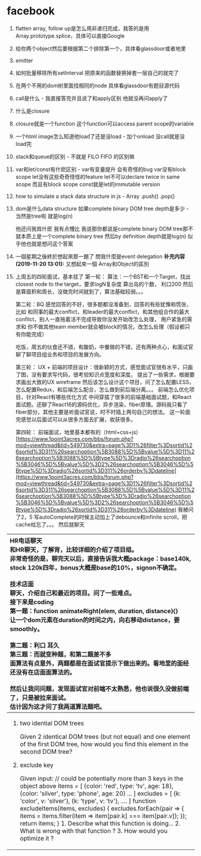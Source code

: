 # facebook



1. flatten array, follow up是怎么用非递归完成，我答的是用 Array.prototype.splice，具体可以直接Google
2. 给你两个object然后要根据第二个排除第一个，具体看glassdoor或者地里
3. emitter
4. 如何批量移除所有setInterval 把原来的函数替换掉套一层自己的就完了
5. 在两个不用的dom树里面找相同的node 具体看glassdoor有题目源代码



1. call是什么 - 我直接答完并且说了和apply区别 他就没再问apply了
2. 什么是closure
3. closure就是一个function 这个function可以access parent scope的variable
4. 一个html image怎么知道他load了还是没load - 加个onload 没call就是没load完
5. stack和queue的区别 - 不就是 FILO FIFO 的区别嘛
6. var和let/const有什麽区别 - var有变量提升 会有奇怪的bug var没有block scope let没有这些奇奇怪怪的feature let不可以declare twice in same scope 而且有block scope const就是let的immutable version
7. how to simulate a stack data structure in js - Array .push\(\) .pop\(\)
8. dom是什么data structure 如果complete binary DOM tree depth是多少 - 当然是tree啦 就是log\(n\)

   他还问我爲什麽 我有点懵比 我说那你都说是complete binary DOM tree那不就本质上是一个complete binary tree 然后by definition depth就是log\(n\) 似乎他也就是想问这个答案

9. 一個星期之後終於想起來那一題了 問我什麼是event delegation  **补充内容 \(2019-11-20 13:01\):** 又想起來一個 Array和Object的區別
10. 上周五的四轮面试，基本挂了 第一轮： 算法：一个BST和一个Target，找出closest node to the target，要求logN复杂度 算出岛的个数， 利口200 然后是算面积和周长，没做完时间就到了，算法基础较弱。。。

    第二轮：BQ 感觉回答的不好，很多题都没准备到，回答的有些犹豫和慌张，比如 和同事的最大conflict，和leader的最大conflict，和其他组合作的最大confilct，别人一直拖着活不完成导致你没发开始改怎么处理， 用户紧急的需求和 你不做其他team member就会被block的情况，改怎么处理（假设都只有你能完成）

    吃饭，周五的伙食还不错，有酸奶，中餐做的不错，还有两种点心，和面试官聊了聊项目组业务和项目的发展方向。

    第三轮： UX + 前端的项目设计：很新颖的方式，感觉面试官很有水平，只画了图，没有要求写代码，很考验知识点宽度和深度。 提出了一些需求，根据要求画出大致的UX wireframe 然后该怎么设计这个项目，问了怎么配置LESS，怎么配置Redux，和后端怎么配合，怎么做到前后端分离。。。 前端怎么优化项目，针对React有哪些优化方式 中间穿插了很多的前端基础面试题，和React面试题。还聊了React16的源码优化，异步渲染，fiber原理。源码我只看了fiber部分，其他主要是听面试官说，时不时插上两句自己的想法。 这一轮面完感觉以后面试可以从很多方面去扩展，收获很多。

    第四轮： 前端面试，地里基本都有的（html+css+js） [https://www.1point3acres.com/bbs/forum.php?mod=viewthread&tid=549730&extra=page%3D1%26filter%3Dsortid%26sortid%3D311%26searchoption%5B3088%5D%5Bvalue%5D%3D11%26searchoption%5B3088%5D%5Btype%5D%3Dradio%26searchoption%5B3046%5D%5Bvalue%5D%3D2%26searchoption%5B3046%5D%5Btype%5D%3Dradio%26sortid%3D311%26orderby%3Ddateline](https://www.1point3acres.com/bbs/forum.php?mod=viewthread&tid=549730&extra=page%3D1%26filter%3Dsortid%26sortid%3D311%26searchoption%5B3088%5D%5Bvalue%5D%3D11%26searchoption%5B3088%5D%5Btype%5D%3Dradio%26searchoption%5B3046%5D%5Bvalue%5D%3D2%26searchoption%5B3046%5D%5Btype%5D%3Dradio%26sortid%3D311%26orderby%3Ddateline) 我被问了2，5 写autoComplete的时候主动加上了debounce和infinite scroll，把cache给忘了。。。 然后就聊天



<table>
  <thead>
    <tr>
      <th style="text-align:left"><b>HR&#x7535;&#x8BDD;&#x804A;&#x5929;</b>
        <br />&#x548C;HR&#x804A;&#x5929;&#xFF0C;&#x4E86;&#x89E3;&#x80CC;&#xFF0C;&#x6BD4;&#x8F83;&#x8BE6;&#x7EC6;&#x7684;&#x4ECB;&#x7ECD;&#x4E86;&#x9879;&#x76EE;&#x7EC4;&#x3002;
        <br
        />&#x975E;&#x5E38;&#x5947;&#x602A;&#x7684;&#x662F;&#xFF0C;&#x804A;&#x5B8C;&#x5929;&#x4EE5;&#x540E;&#xFF0C;&#x76F4;&#x63A5;&#x544A;&#x8BC9;&#x6211;&#x5927;&#x6982;package&#xFF1A;base140k,
        stock 120k&#x56DB;&#x5E74;&#xFF0C;bonus&#x5927;&#x6982;&#x662F;base&#x7684;10%&#xFF0C;signon&#x4E0D;&#x786E;&#x5B9A;&#x3002;
        <br
        />
        <br /><b>&#x6280;&#x672F;&#x5E97;&#x9762;</b>
        <br />&#x804A;&#x5929;&#xFF0C;&#x4ECB;&#x7ECD;&#x81EA;&#x5DF1;&#x548C;&#x6700;&#x8FD1;&#x7684;&#x9879;&#x76EE;&#x3002;&#x95EE;&#x4E86;&#x4E00;&#x4E9B;&#x96BE;&#x70B9;&#x3002;
        <br
        />&#x63A5;&#x4E0B;&#x6765;&#x662F;coding
        <br />&#x7B2C;&#x4E00;&#x9898;&#xFF1A;function animateRight(elem, duration,
        distance){}
        <br />&#x8BA9;&#x4E00;&#x4E2A;dom&#x5143;&#x7D20;&#x5728;duration&#x7684;&#x65F6;&#x95F4;&#x4E4B;&#x5185;&#xFF0C;&#x5411;&#x53F3;&#x79FB;&#x52A8;distance&#xFF0C;&#x8981;smoothly&#x3002;
        <br
        />
        <br />&#x7B2C;&#x4E8C;&#x9898;&#xFF1A;&#x5229;&#x53E3; &#x8033;&#x4E45;
        <br />&#x7B2C;&#x4E09;&#x9898;&#xFF1A;&#x800C;&#x5C31;&#x53D8;&#x79CD;&#x9898;&#xFF0C;&#x548C;&#x7B2C;&#x4E8C;&#x9898;&#x5DEE;&#x4E0D;&#x591A;
        <br
        />&#x9762;&#x7B97;&#x6CD5;&#x6709;&#x70B9;&#x610F;&#x5916;&#xFF0C;&#x4E24;&#x9898;&#x90FD;&#x662F;&#x5728;&#x9762;&#x8BD5;&#x5B98;&#x63D0;&#x793A;&#x4E0B;&#x505A;&#x51FA;&#x6765;&#x7684;&#x3002;&#x770B;&#x5730;&#x91CC;&#x7684;&#x9762;&#x7ECF;&#x8FD8;&#x6CA1;&#x6709;&#x5728;&#x5E97;&#x9762;&#x9762;&#x7B97;&#x6CD5;&#x7684;&#x3002;
        <br
        />
        <br />&#x7136;&#x540E;&#x8BA9;&#x6211;&#x95EE;&#x95EE;&#x9898;&#xFF0C;&#x53D1;&#x73B0;&#x9762;&#x8BD5;&#x5B98;&#x5BF9;&#x524D;&#x7AEF;&#x4E0D;&#x592A;&#x719F;&#x6089;&#xFF0C;&#x4ED6;&#x4E5F;&#x8BF4;&#x5F88;&#x4E45;&#x6CA1;&#x505A;&#x524D;&#x7AEF;&#x4E86;&#xFF0C;&#x53EA;&#x662F;&#x88AB;&#x62C9;&#x6765;&#x9762;&#x8BD5;&#x3002;
        <br
        />&#x4F30;&#x8BA1;&#x56E0;&#x4E3A;&#x8FD9;&#x624D;&#x95EE;&#x4E86;&#x6211;&#x4E24;&#x9053;&#x7B97;&#x6CD5;&#x9898;&#x5427;&#x3002;
        <br
        />
      </th>
    </tr>
  </thead>
  <tbody>
    <tr>
      <td style="text-align:left">
        <p></p>
        <ol>
          <li>
            <p>two idential DOM trees</p>
            <p>Given 2 identical DOM trees (but not equal) and one element of the first
              DOM tree, how would you find this element in the second DOM tree?</p>
          </li>
          <li>
            <p>exclude key</p>
            <p>Given input: // could be potentially more than 3 keys in the object above
              items = [ {color: &apos;red&apos;, type: &apos;tv&apos;, age: 18}, {color:
              &apos;silver&apos;, type: &apos;phone&apos;, age: 20} ... ] excludes =
              [ {k: &apos;color&apos;, v: &apos;silver&apos;}, {k: &apos;type&apos;,
              v: &apos;tv&apos;}, .... ] function excludeItems(items, excludes) { excludes.forEach(pair
              =&gt; { items = items.filter(item =&gt; item[pair.k] === item[pair.v]);
              }); return items; } 1. Describe what this function is doing... 2. What
              is wrong with that function ? 3. How would you optimize it ?</p>
          </li>
        </ol>
      </td>
    </tr>
  </tbody>
</table>

